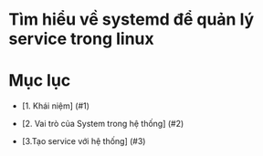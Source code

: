 ﻿# Tìm hiểu về systemd để quản lý service trong linux
 
 # Mục lục 
 
  - [1. Khái niệm] (#1) 
 
  - [2. Vai trò của System trong hệ thống] (#2)
 
  - [3.Tạo service với hệ thống] (#3)
  
 
 
